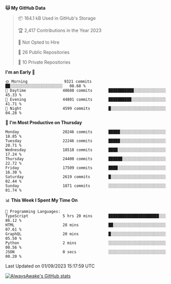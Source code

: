 <!--START_SECTION:waka-->
**🐱 My GitHub Data** 

> 📦 164.1 kB Used in GitHub's Storage 
 > 
> 🏆 2,417 Contributions in the Year 2023
 > 
> 🚫 Not Opted to Hire
 > 
> 📜 26 Public Repositories 
 > 
> 🔑 10 Private Repositories 
 > 
**I'm an Early 🐤** 

```text
🌞 Morning                9321 commits        ██░░░░░░░░░░░░░░░░░░░░░░░   08.68 % 
🌆 Daytime                48688 commits       ███████████░░░░░░░░░░░░░░   45.33 % 
🌃 Evening                44801 commits       ██████████░░░░░░░░░░░░░░░   41.71 % 
🌙 Night                  4599 commits        █░░░░░░░░░░░░░░░░░░░░░░░░   04.28 % 
```
📅 **I'm Most Productive on Thursday** 

```text
Monday                   20246 commits       █████░░░░░░░░░░░░░░░░░░░░   18.85 % 
Tuesday                  22246 commits       █████░░░░░░░░░░░░░░░░░░░░   20.71 % 
Wednesday                18518 commits       ████░░░░░░░░░░░░░░░░░░░░░   17.24 % 
Thursday                 24400 commits       ██████░░░░░░░░░░░░░░░░░░░   22.72 % 
Friday                   17509 commits       ████░░░░░░░░░░░░░░░░░░░░░   16.30 % 
Saturday                 2619 commits        █░░░░░░░░░░░░░░░░░░░░░░░░   02.44 % 
Sunday                   1871 commits        ░░░░░░░░░░░░░░░░░░░░░░░░░   01.74 % 
```


📊 **This Week I Spent My Time On** 

```text
💬 Programming Languages: 
TypeScript               5 hrs 20 mins       ██████████████████████░░░   86.12 % 
HTML                     28 mins             ██░░░░░░░░░░░░░░░░░░░░░░░   07.61 % 
GraphQL                  20 mins             █░░░░░░░░░░░░░░░░░░░░░░░░   05.50 % 
Python                   2 mins              ░░░░░░░░░░░░░░░░░░░░░░░░░   00.56 % 
JSON                     0 secs              ░░░░░░░░░░░░░░░░░░░░░░░░░   00.20 % 
```


 Last Updated on 01/09/2023 15:17:59 UTC
<!--END_SECTION:waka-->

[![AlwaysAwake's GitHub stats](https://github-readme-stats.vercel.app/api?username=AlwaysAwake&show_icons=true&theme=github_dark&count_private=true)](https://github.com/AlwaysAwake/AlwaysAwake)

